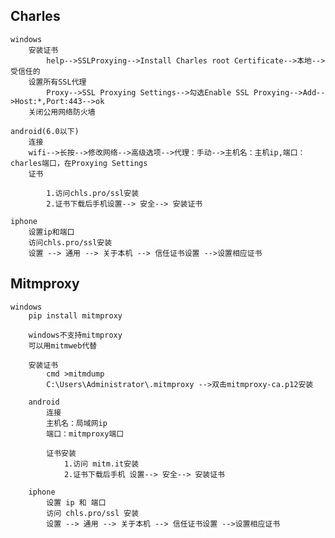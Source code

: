 ## Charles

    windows
        安装证书
            help-->SSLProxying-->Install Charles root Certificate-->本地-->受信任的
        设置所有SSL代理
            Proxy-->SSL Proxying Settings-->勾选Enable SSL Proxying-->Add-->Host:*,Port:443-->ok
        关闭公用网络防火墙

    android(6.0以下)
        连接
        wifi-->长按-->修改网络-->高级选项-->代理：手动-->主机名：主机ip,端口：charles端口，在Proxying Settings
        证书

            1.访问chls.pro/ssl安装
            2.证书下载后手机设置--> 安全--> 安装证书

    iphone
        设置ip和端口
        访问chls.pro/ssl安装
        设置 --> 通用 --> 关于本机 --> 信任证书设置 -->设置相应证书


## Mitmproxy
    windows
        pip install mitmproxy

        windows不支持mitmproxy
        可以用mitmweb代替

        安装证书
            cmd >mitmdump
            C:\Users\Administrator\.mitmproxy -->双击mitmproxy-ca.p12安装

        android
            连接
            主机名：局域网ip 
            端口：mitmproxy端口

            证书安装
                1.访问 mitm.it安装
                2.证书下载后手机 设置--> 安全--> 安装证书

        iphone
            设置 ip 和 端口
            访问 chls.pro/ssl 安装
            设置 --> 通用 --> 关于本机 --> 信任证书设置 -->设置相应证书